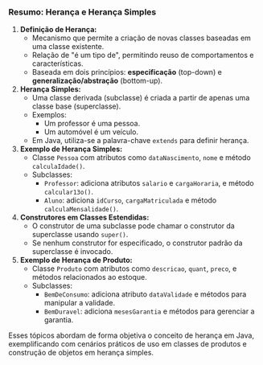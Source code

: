 ### Resumo: Herança e Herança Simples

1. **Definição de Herança:**
    - Mecanismo que permite a criação de novas classes baseadas em uma classe existente.
    - Relação de "é um tipo de", permitindo reuso de comportamentos e características.
    - Baseada em dois princípios: **especificação** (top-down) e **generalização/abstração** (bottom-up).
2. **Herança Simples:**
    - Uma classe derivada (subclasse) é criada a partir de apenas uma classe base (superclasse).
    - Exemplos:
        - Um professor é uma pessoa.
        - Um automóvel é um veículo.
    - Em Java, utiliza-se a palavra-chave `extends` para definir herança.
3. **Exemplo de Herança Simples:**
    - Classe `Pessoa` com atributos como `dataNascimento`, `nome` e método `calculaIdade()`.
    - Subclasses:
        - `Professor`: adiciona atributos `salario` e `cargaHoraria`, e método `calcular13o()`.
        - `Aluno`: adiciona `idCurso`, `cargaMatriculada` e método `calculaMensalidade()`.
4. **Construtores em Classes Estendidas:**
    - O construtor de uma subclasse pode chamar o construtor da superclasse usando `super()`.
    - Se nenhum construtor for especificado, o construtor padrão da superclasse é invocado.
5. **Exemplo de Herança de Produto:**
    - Classe `Produto` com atributos como `descricao`, `quant`, `preco`, e métodos relacionados ao estoque.
    - Subclasses:
        - `BemDeConsumo`: adiciona atributo `dataValidade` e métodos para manipular a validade.
        - `BemDuravel`: adiciona `mesesGarantia` e métodos para gerenciar a garantia.

Esses tópicos abordam de forma objetiva o conceito de herança em Java, exemplificando com cenários práticos de uso em classes de produtos e construção de objetos em herança simples.